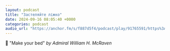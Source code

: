 ```yaml
---
layout: podcast
title: "Застеляйте ліжко"
date: 2024-09-16 08:05:40 +0000
categories: podcast
audio_url: "https://anchor.fm/s/f887d5f4/podcast/play/91765591/https%3A%2F%2Fd3ctxlq1ktw2nl.cloudfront.net%2Fstaging%2F2024-8-16%2F0a5771f5-33e1-2b03-f8a2-279a49e87308.mp3"
---
```


<p>📖 &quot;Make your bed&quot; <em>by Admiral William H. McRaven</em></p>

